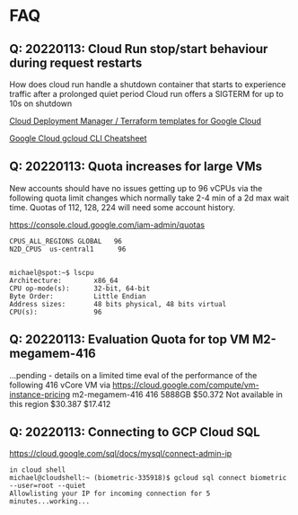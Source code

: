 # FAQ
## Q: 20220113: Cloud Run stop/start behaviour during request restarts
How does cloud run handle a shutdown container that starts to experience traffic after a prolonged quiet period
Cloud run offers a SIGTERM for up to 10s on shutdown


[Cloud Deployment Manager / Terraform templates for Google Cloud](https://cloud.google.com/foundation-toolkit/)

[Google Cloud gcloud CLI Cheatsheet](https://cloud.google.com/sdk/docs/cheatsheet)

## Q: 20220113: Quota increases for large VMs
New accounts should have no issues getting up to 96 vCPUs via the following quota limit changes which normally take 2-4 min of a 2d max wait time.  Quotas of 112, 128, 224 will need some account history.

https://console.cloud.google.com/iam-admin/quotas

    CPUS_ALL_REGIONS GLOBAL   96    
    N2D_CPUS  us-central1      96   
    
    
    michael@spot:~$ lscpu
    Architecture:        x86_64
    CPU op-mode(s):      32-bit, 64-bit
    Byte Order:          Little Endian
    Address sizes:       48 bits physical, 48 bits virtual
    CPU(s):              96

## Q: 20220113: Evaluation Quota for top VM M2-megamem-416
...pending - details on a limited time eval of the performance of the following 416 vCore VM via https://cloud.google.com/compute/vm-instance-pricing
m2-megamem-416	416	5888GB	$50.372	Not available in this region	$30.387	$17.412

## Q: 20220113: Connecting to GCP Cloud SQL
https://cloud.google.com/sql/docs/mysql/connect-admin-ip

    in cloud shell
    michael@cloudshell:~ (biometric-335918)$ gcloud sql connect biometric --user=root --quiet
    Allowlisting your IP for incoming connection for 5 minutes...working...
    
    
